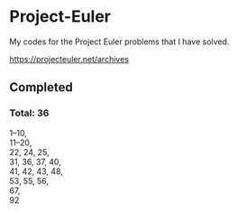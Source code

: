 # Project-Euler

My codes for the Project Euler problems that I have solved.

https://projecteuler.net/archives


## Completed
### Total: 36
1–10,  
11–20,  
22, 24, 25,  
31, 36, 37, 40,  
41, 42, 43, 48,  
53, 55, 56,  
67,  
92
